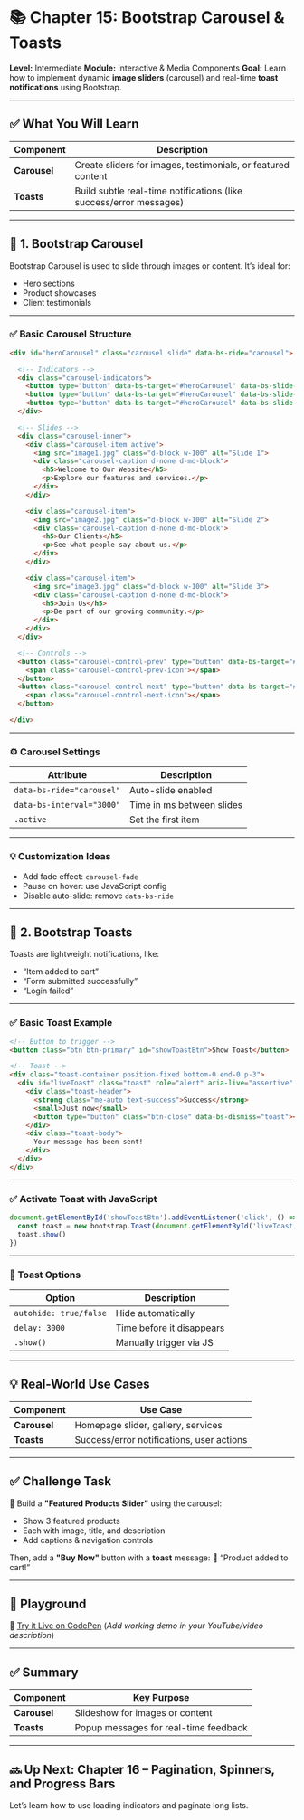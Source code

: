 
# 📚 Chapter 15: Bootstrap Carousel & Toasts

**Level:** Intermediate
**Module:** Interactive & Media Components
**Goal:** Learn how to implement dynamic **image sliders** (carousel) and real-time **toast notifications** using Bootstrap.

---

## ✅ What You Will Learn

| Component    | Description                                                        |
| ------------ | ------------------------------------------------------------------ |
| **Carousel** | Create sliders for images, testimonials, or featured content       |
| **Toasts**   | Build subtle real-time notifications (like success/error messages) |

---

## 🔹 1. Bootstrap Carousel

Bootstrap Carousel is used to slide through images or content. It’s ideal for:

* Hero sections
* Product showcases
* Client testimonials

---

### ✅ Basic Carousel Structure

```html
<div id="heroCarousel" class="carousel slide" data-bs-ride="carousel">

  <!-- Indicators -->
  <div class="carousel-indicators">
    <button type="button" data-bs-target="#heroCarousel" data-bs-slide-to="0" class="active"></button>
    <button type="button" data-bs-target="#heroCarousel" data-bs-slide-to="1"></button>
    <button type="button" data-bs-target="#heroCarousel" data-bs-slide-to="2"></button>
  </div>

  <!-- Slides -->
  <div class="carousel-inner">
    <div class="carousel-item active">
      <img src="image1.jpg" class="d-block w-100" alt="Slide 1">
      <div class="carousel-caption d-none d-md-block">
        <h5>Welcome to Our Website</h5>
        <p>Explore our features and services.</p>
      </div>
    </div>

    <div class="carousel-item">
      <img src="image2.jpg" class="d-block w-100" alt="Slide 2">
      <div class="carousel-caption d-none d-md-block">
        <h5>Our Clients</h5>
        <p>See what people say about us.</p>
      </div>
    </div>

    <div class="carousel-item">
      <img src="image3.jpg" class="d-block w-100" alt="Slide 3">
      <div class="carousel-caption d-none d-md-block">
        <h5>Join Us</h5>
        <p>Be part of our growing community.</p>
      </div>
    </div>
  </div>

  <!-- Controls -->
  <button class="carousel-control-prev" type="button" data-bs-target="#heroCarousel" data-bs-slide="prev">
    <span class="carousel-control-prev-icon"></span>
  </button>
  <button class="carousel-control-next" type="button" data-bs-target="#heroCarousel" data-bs-slide="next">
    <span class="carousel-control-next-icon"></span>
  </button>

</div>
```

---

### ⚙️ Carousel Settings

| Attribute                 | Description               |
| ------------------------- | ------------------------- |
| `data-bs-ride="carousel"` | Auto-slide enabled        |
| `data-bs-interval="3000"` | Time in ms between slides |
| `.active`                 | Set the first item        |

---

### 💡 Customization Ideas

* Add fade effect: `carousel-fade`
* Pause on hover: use JavaScript config
* Disable auto-slide: remove `data-bs-ride`

---

## 🔹 2. Bootstrap Toasts

Toasts are lightweight notifications, like:

* “Item added to cart”
* “Form submitted successfully”
* “Login failed”

---

### ✅ Basic Toast Example

```html
<!-- Button to trigger -->
<button class="btn btn-primary" id="showToastBtn">Show Toast</button>

<!-- Toast -->
<div class="toast-container position-fixed bottom-0 end-0 p-3">
  <div id="liveToast" class="toast" role="alert" aria-live="assertive" aria-atomic="true">
    <div class="toast-header">
      <strong class="me-auto text-success">Success</strong>
      <small>Just now</small>
      <button type="button" class="btn-close" data-bs-dismiss="toast"></button>
    </div>
    <div class="toast-body">
      Your message has been sent!
    </div>
  </div>
</div>
```

---

### ✅ Activate Toast with JavaScript

```js
document.getElementById('showToastBtn').addEventListener('click', () => {
  const toast = new bootstrap.Toast(document.getElementById('liveToast'))
  toast.show()
})
```

---

### 🧠 Toast Options

| Option                 | Description               |
| ---------------------- | ------------------------- |
| `autohide: true/false` | Hide automatically        |
| `delay: 3000`          | Time before it disappears |
| `.show()`              | Manually trigger via JS   |

---

## 💡 Real-World Use Cases

| Component    | Use Case                                  |
| ------------ | ----------------------------------------- |
| **Carousel** | Homepage slider, gallery, services        |
| **Toasts**   | Success/error notifications, user actions |

---

## ✅ Challenge Task

🎯 Build a **"Featured Products Slider"** using the carousel:

* Show 3 featured products
* Each with image, title, and description
* Add captions & navigation controls

Then, add a **"Buy Now"** button with a **toast** message:
🛒 “Product added to cart!”

---

## 🧪 Playground

🔗 [Try it Live on CodePen](https://codepen.io/)
(*Add working demo in your YouTube/video description*)

---

## ✅ Summary

| Component    | Key Purpose                           |
| ------------ | ------------------------------------- |
| **Carousel** | Slideshow for images or content       |
| **Toasts**   | Popup messages for real-time feedback |

---

## 🔜 Up Next: Chapter 16 – Pagination, Spinners, and Progress Bars

Let’s learn how to use loading indicators and paginate long lists.
